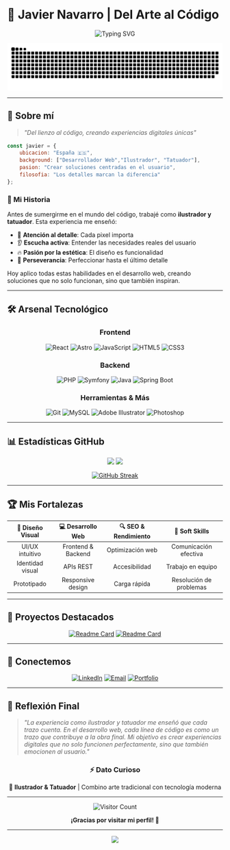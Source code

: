 # 🎨 Javier Navarro | Del Arte al Código

<div align="center">
  
  ![Typing SVG](https://readme-typing-svg.herokuapp.com?font=Fira+Code&size=24&duration=3000&pause=1000&color=00D9FF&center=true&vCenter=true&width=600&lines=Desarrollador+Web+Fullstack;Ilustrador+%26+Tatuador;Creativo+Visual;Obsesionado+con+los+detalles)
  
  <img src="https://raw.githubusercontent.com/platane/snk/output/github-contribution-grid-snake-dark.svg" alt="Snake animation" />
  
</div>

---

## 🚀 Sobre mí

> *"Del lienzo al código, creando experiencias digitales únicas"*

```javascript
const javier = {
    ubicacion: "España 🇪🇸",
    background: ["Desarrollador Web","Ilustrador", "Tatuador"],
    pasion: "Crear soluciones centradas en el usuario",
    filosofia: "Los detalles marcan la diferencia"
};
```

### 🎯 Mi Historia

Antes de sumergirme en el mundo del código, trabajé como **ilustrador y tatuador**. Esta experiencia me enseñó:

- 🎨 **Atención al detalle**: Cada pixel importa
- 👂 **Escucha activa**: Entender las necesidades reales del usuario
- 🔥 **Pasión por la estética**: El diseño es funcionalidad
- 💪 **Perseverancia**: Perfeccionar hasta el último detalle

Hoy aplico todas estas habilidades en el desarrollo web, creando soluciones que no solo funcionan, sino que también inspiran.

---

## 🛠️ Arsenal Tecnológico

<div align="center">

### Frontend
![React](https://img.shields.io/badge/React-20232A?style=for-the-badge&logo=react&logoColor=61DAFB)
![Astro](https://img.shields.io/badge/Astro-FF5D01?style=for-the-badge&logo=astro&logoColor=white)
![JavaScript](https://img.shields.io/badge/JavaScript-323330?style=for-the-badge&logo=javascript&logoColor=F7DF1E)
![HTML5](https://img.shields.io/badge/HTML5-E34F26?style=for-the-badge&logo=html5&logoColor=white)
![CSS3](https://img.shields.io/badge/CSS3-1572B6?style=for-the-badge&logo=css3&logoColor=white)

### Backend
![PHP](https://img.shields.io/badge/PHP-777BB4?style=for-the-badge&logo=php&logoColor=white)
![Symfony](https://img.shields.io/badge/Symfony-000000?style=for-the-badge&logo=symfony&logoColor=white)
![Java](https://img.shields.io/badge/Java-ED8B00?style=for-the-badge&logo=java&logoColor=white)
![Spring Boot](https://img.shields.io/badge/Spring_Boot-6DB33F?style=for-the-badge&logo=spring-boot&logoColor=white)

### Herramientas & Más
![Git](https://img.shields.io/badge/Git-F05032?style=for-the-badge&logo=git&logoColor=white)
![MySQL](https://img.shields.io/badge/MySQL-4479A1?style=for-the-badge&logo=mysql&logoColor=white)
![Adobe Illustrator](https://img.shields.io/badge/Adobe_Illustrator-FF9A00?style=for-the-badge&logo=adobe-illustrator&logoColor=white)
![Photoshop](https://img.shields.io/badge/Adobe_Photoshop-31A8FF?style=for-the-badge&logo=adobe-photoshop&logoColor=white)

</div>

---

## 📊 Estadísticas GitHub

<div align="center">
  
  <img height="180em" src="https://github-readme-stats.vercel.app/api?username=jn4varro&show_icons=true&theme=tokyonight&include_all_commits=true&count_private=true"/>
  <img height="180em" src="https://github-readme-stats.vercel.app/api/top-langs/?username=jn4varro&layout=compact&langs_count=8&theme=tokyonight"/>
  
</div>

<div align="center">
  
  [![GitHub Streak](https://streak-stats.demolab.com/?user=jn4varro&theme=tokyonight)](https://git.io/streak-stats)
  
</div>

---

## 🏆 Mis Fortalezas

<div align="center">

| 🎨 **Diseño Visual** | 💻 **Desarrollo Web** | 🔍 **SEO & Rendimiento** | 🤝 **Soft Skills** |
|:---:|:---:|:---:|:---:|
| UI/UX intuitivo | Frontend & Backend | Optimización web | Comunicación efectiva |
| Identidad visual | APIs REST | Accesibilidad | Trabajo en equipo |
| Prototipado | Responsive design | Carga rápida | Resolución de problemas |

</div>

---

## 🌟 Proyectos Destacados

<div align="center">

[![Readme Card](https://github-readme-stats.vercel.app/api/pin/?username=jn4varro&repo=portfolio&theme=tokyonight)](https://github.com/jn4varro/portfolio)
[![Readme Card](https://github-readme-stats.vercel.app/api/pin/?username=jn4varro&repo=api-usuarios&theme=tokyonight)](https://github.com/jn4varro/api-usuarios)

</div>

---

## 🤝 Conectemos

<div align="center">

[![LinkedIn](https://img.shields.io/badge/LinkedIn-0077B5?style=for-the-badge&logo=linkedin&logoColor=white)](https://linkedin.com/in/javier-navarro-robles-9561aa208)
[![Email](https://img.shields.io/badge/Email-D14836?style=for-the-badge&logo=gmail&logoColor=white)](mailto:jnavarro.artist@gmail.com)
[![Portfolio](https://img.shields.io/badge/Portfolio-FF5722?style=for-the-badge&logo=google-chrome&logoColor=white)](https://jnavarro.netlify.app/)

</div>

---

## 💭 Reflexión Final

> *"La experiencia como ilustrador y tatuador me enseñó que cada trazo cuenta. En el desarrollo web, cada línea de código es como un trazo que contribuye a la obra final. Mi objetivo es crear experiencias digitales que no solo funcionen perfectamente, sino que también emocionen al usuario."*

<div align="center">

### ⚡ Dato Curioso
🎨 **Ilustrador & Tatuador** | Combino arte tradicional con tecnología moderna

---

![Visitor Count](https://komarev.com/ghpvc/?username=jn4varro&color=blueviolet&style=for-the-badge)

**¡Gracias por visitar mi perfil! 🚀**

</div>

---

<div align="center">
  <img src="https://raw.githubusercontent.com/Trilokia/Trilokia/379277808c61ef204768a61bbc5d25bc7798ccf1/bottom_header.svg" />
</div>
